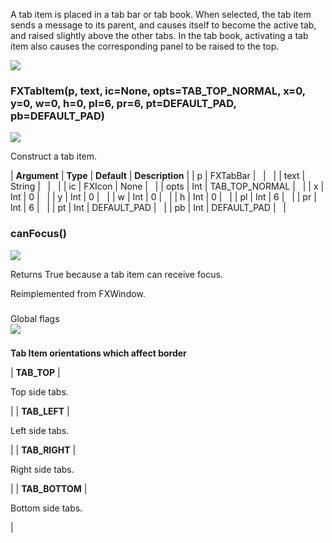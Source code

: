 A tab item is placed in a tab bar or tab book. When selected, the tab item sends a message to its parent, and causes itself to become the active tab, and raised slightly above the other tabs. In the tab book, activating a tab item also causes the corresponding panel to be raised to the top.

![](https://help.3ds.com/2023/English/DSSIMULIA_Established/SIMACAERefImages/gui-fxtabitem.png)

### FXTabItem(p, text, ic=None, opts=TAB\_TOP\_NORMAL, x=0, y=0, w=0, h=0, pl=6, pr=6, pt=DEFAULT\_PAD, pb=DEFAULT\_PAD)  
![](https://help.3ds.com/2023/English/DSSIMULIA_Established/IconsReference/butix_top_wline.png)

Construct a tab item.

| **Argument** | **Type** | **Default** | **Description** |
| p | FXTabBar |   |   |
| text | String |   |   |
| ic | FXIcon | None |   |
| opts | Int | TAB\_TOP\_NORMAL |   |
| x | Int | 0 |   |
| y | Int | 0 |   |
| w | Int | 0 |   |
| h | Int | 0 |   |
| pl | Int | 6 |   |
| pr | Int | 6 |   |
| pt | Int | DEFAULT_PAD |   |
| pb | Int | DEFAULT_PAD |   |

### canFocus()  
![](https://help.3ds.com/2023/English/DSSIMULIA_Established/IconsReference/butix_top_wline.png)

Returns True because a tab item can receive focus.

Reimplemented from FXWindow.

###   
Global flags  
![](https://help.3ds.com/2023/English/DSSIMULIA_Established/IconsReference/butix_top_wline.png)

### 

**Tab Item orientations which affect border**

| **TAB_TOP** | 

Top side tabs.

 |
| **TAB_LEFT** | 

Left side tabs.

 |
| **TAB_RIGHT** | 

Right side tabs.

 |
| **TAB_BOTTOM** | 

Bottom side tabs.

 |